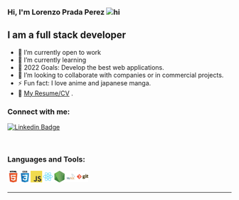 ### Hi, I'm Lorenzo Prada Perez <img src="https://user-images.githubusercontent.com/78349695/145621179-72cca1f1-fa30-4365-acb3-4f4a8022f4d9.gif" width="70px" alt="hi">

## I am a full stack developer


- 🔭 I’m currently open to work
- 🌱 I’m currently learning 
- 🥅 2022 Goals: Develop the best web applications.
- 👯 I’m looking to collaborate with companies or in commercial projects.
- ⚡ Fun fact: I love anime and japanese manga.
-  :paperclip: [My Resume/CV](https://drive.google.com/file/d/19zrx4gNvyfhsa4xQlEyu6cxpRmsen1f_/view?usp=sharing) .

### Connect with me:

[![Linkedin Badge](https://img.shields.io/badge/-Lorenzo-0e76a8?style=flat&labelColor=0e76a8&logo=linkedin&logoColor=white)](https://www.linkedin.com/in/lorenzo-prada-perez/)

<br />

### Languages and Tools:

<img align="left" alt="HTML5" width="26px" src="https://raw.githubusercontent.com/github/explore/80688e429a7d4ef2fca1e82350fe8e3517d3494d/topics/html/html.png" />
<img align="left" alt="CSS3" width="26px" src="https://raw.githubusercontent.com/github/explore/80688e429a7d4ef2fca1e82350fe8e3517d3494d/topics/css/css.png" />
<img align="left" alt="JavaScript" width="26px" src="https://raw.githubusercontent.com/github/explore/80688e429a7d4ef2fca1e82350fe8e3517d3494d/topics/javascript/javascript.png" />
<img align="left" alt="React" width="26px" src="https://raw.githubusercontent.com/github/explore/80688e429a7d4ef2fca1e82350fe8e3517d3494d/topics/react/react.png" />
<img align="left" alt="Node.js" width="26px" src="https://raw.githubusercontent.com/github/explore/80688e429a7d4ef2fca1e82350fe8e3517d3494d/topics/nodejs/nodejs.png" />
<img align="left" alt="MySQL" width="26px" src="https://raw.githubusercontent.com/github/explore/80688e429a7d4ef2fca1e82350fe8e3517d3494d/topics/mysql/mysql.png" />
<img align="left" alt="Git" width="26px" src="https://raw.githubusercontent.com/github/explore/80688e429a7d4ef2fca1e82350fe8e3517d3494d/topics/git/git.png" />

<br />
<br />

---

[linkedin]: https://www.linkedin.com/in/lorenzo-prada-perez/
